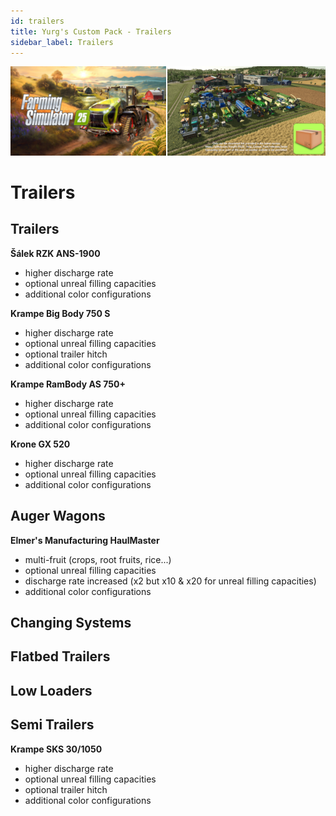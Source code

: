 ```yaml
---
id: trailers
title: Yurg's Custom Pack - Trailers
sidebar_label: Trailers
---
```

[![](modHeader.png)](modScreen.png)
# Trailers

## Trailers

**Šálek RZK ANS-1900**
- higher discharge rate
- optional unreal filling capacities
- additional color configurations

**Krampe Big Body 750 S**
- higher discharge rate
- optional unreal filling capacities
- optional trailer hitch
- additional color configurations

**Krampe RamBody AS 750+**
- higher discharge rate
- optional unreal filling capacities
- additional color configurations

**Krone GX 520**
- higher discharge rate
- optional unreal filling capacities
- additional color configurations


## Auger Wagons

**Elmer's Manufacturing HaulMaster**
- multi-fruit (crops, root fruits, rice...)
- optional unreal filling capacities
- discharge rate increased (x2 but x10 & x20 for unreal filling capacities)
- additional color configurations


## Changing Systems



## Flatbed Trailers



## Low Loaders



## Semi Trailers

**Krampe SKS 30/1050**
- higher discharge rate
- optional unreal filling capacities
- optional trailer hitch
- additional color configurations
